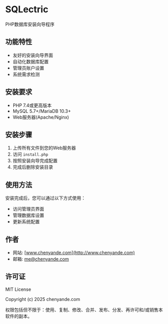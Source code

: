 # SQLectric

PHP数据库安装向导程序

## 功能特性

- 友好的安装向导界面
- 自动化数据库配置
- 管理员账户设置
- 系统需求检测

## 安装要求

- PHP 7.4或更高版本
- MySQL 5.7+/MariaDB 10.3+
- Web服务器(Apache/Nginx)

## 安装步骤

1. 上传所有文件到您的Web服务器
2. 访问 `install.php`
3. 按照安装向导完成配置
4. 完成后删除安装目录

## 使用方法

安装完成后，您可以通过以下方式使用：

- 访问管理员界面
- 管理数据库设置
- 更新系统配置

## 作者

- 网站: [www.chenyande.com](http://www.chenyande.com)
- 邮箱: me@chenyande.com
## 许可证

MIT License

Copyright (c) 2025 chenyande.com

权限包括但不限于：使用、复制、修改、合并、发布、分发、再许可和/或销售本软件的副本。